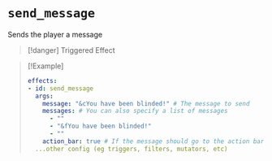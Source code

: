 # `send_message`

Sends the player a message

> [!danger] Triggered Effect

> [!Example]
> ```yaml
> effects:
> - id: send_message
>   args:
>     message: "&cYou have been blinded!" # The message to send
>     messages: # You can also specify a list of messages
>       - ""
>       - "&fYou have been blinded!"
>       - ""
>     action_bar: true # If the message should go to the action bar instead of chat
>   ...other config (eg triggers, filters, mutators, etc)
> ```
